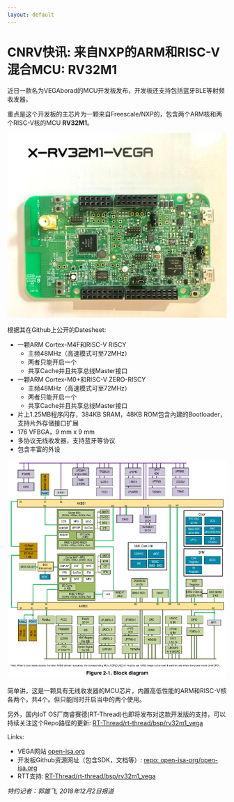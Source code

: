 ```yaml
---
layout: default
---
```


# CNRV快讯: 来自NXP的ARM和RISC-V混合MCU: RV32M1

近日一款名为VEGAborad的MCU开发板发布，开发板还支持包括蓝牙BLE等射频收发器。

重点是这个开发板的主芯片为一颗来自Freescale/NXP的，包含两个ARM核和两个RISC-V核的MCU **RV32M1**。

![VEGAboard](/assets/images/articles/open-vega/open-vega-board.jpeg)

根据其在Github上公开的Datesheet:

- 一颗ARM Cortex-M4F和RISC-V RI5CY
    - 主频48MHz（高速模式可至72MHz）
    - 两者只能开启一个
    - 共享Cache并且共享总线Master接口
- 一颗ARM Cortex-M0+和RISC-V ZERO-RISCY
    - 主频48MHz（高速模式可至72MHz）
    - 两者只能开启一个
    - 共享Cache并且共享总线Master接口
- 片上1.25MB程序闪存，384KB SRAM，48KB ROM包含內建的Bootloader，支持片外存储接口扩展
- 176 VFBGA，9 mm x 9 mm
- 多协议无线收发器，支持蓝牙等协议
- 包含丰富的外设

![Vega Block Diagram](/assets/images/articles/open-vega/open-vega-block-diagram.png)

简单讲，这是一颗具有无线收发器的MCU芯片，内置高低性能的ARM和RISC-V核各两个，共4个。但只能同时开启当中的两个使用。

另外，国内IoT OS厂商睿赛德(RT-Thread)也即将发布对这款开发版的支持，可以持续关注这个Repo路径的更新: [RT-Thread/rt-thread/bsp/rv32m1_vega](https://github.com/RT-Thread/rt-thread/tree/master/bsp/rv32m1_vega)

Links:
- VEGA网站 [open-isa.org](http://open-isa.org)
- 开发板Github资源网址（包含SDK，文档等）: [repo: open-isa-org/open-isa.org](https://github.com/open-isa-org/open-isa.org)
- RTT支持: [RT-Thread/rt-thread/bsp/rv32m1_vega](https://github.com/RT-Thread/rt-thread/tree/master/bsp/rv32m1_vega)

*特约记者：郭雄飞, 2018年12月2日报道*
